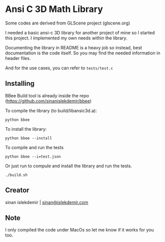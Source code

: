 # Ansi C 3D Math Library


Some codes are derived from GLScene project (glscene.org)

I needed a basic ansi-c  3D library for another project of mine so I started
this project. I implemented my own needs within the library.

Documenting the library in README is a heavy job so instead, best documentation
is the code itself. So you may find the needed information in header files.

And for the use cases, you can refer to `tests/test.c`

## Installing
BBee Build tool is already inside the repo (https://github.com/sinanislekdemir/bbee)

To compile the library (to build/libansic3d.a):

    python bbee

To install the library:

    python bbee --install


To compile and run the tests

    python bbee --i=test.json

Or just run to compule and install the library and run the tests.

    ./build.sh


## Creator

sinan islekdemir | sinan@islekdemir.com 


## Note
I only compiled the code under MacOs so let me know if it works for you too.
